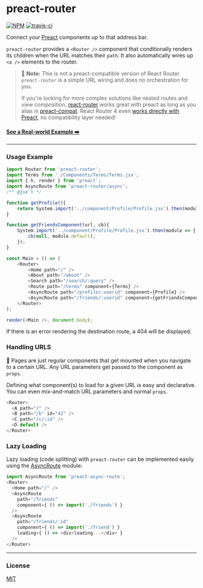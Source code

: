 # preact-router

[![NPM](http://img.shields.io/npm/v/preact-router.svg)](https://www.npmjs.com/package/preact-router)
[![travis-ci](https://travis-ci.org/developit/preact-router.svg)](https://travis-ci.org/developit/preact-router)

Connect your [Preact] components up to that address bar.

`preact-router` provides a `<Router />` component that conditionally renders its children when the URL matches their `path`. It also automatically wires up `<a />` elements to the router.

> 💁 **Note:** This is not a preact-compatible version of React Router. `preact-router` is a simple URL wiring and does no orchestration for you.
>
> If you're looking for more complex solutions like nested routes and view composition, [react-router](https://github.com/ReactTraining/react-router) works great with preact as long as you alias in [preact-compat](https://github.com/developit/preact-compat).  React Router 4 even [works directly with Preact](http://codepen.io/developit/pen/BWxepY?editors=0010), no compatibility layer needed!

#### [See a Real-world Example :arrow_right:](http://jsfiddle.net/developit/qc73v9va/)

---


### Usage Example

```js
import Router from 'preact-router';
import Terms from './Components/Terms/Terms.jsx';
import { h, render } from 'preact';
import AsyncRoute from 'preact-router/async';
/** @jsx h */

function getProfile(){
	return System.import('../component/Profile/Profile.jsx').then(module => module.default);
}

function getFriendsComponent(url, cb){
	System.import('../component/Profile/Profile.jsx').then(module => {
		cb(null, module.default);
	});
}

const Main = () => (
	<Router>
		<Home path="/" />
		<About path="/about" />
		<Search path="/search/:query" />
		<Route path="/terms" component={Terms} />
		<AsyncRoute path="/profile/:userid" component={Profile} />
		<AsyncRoute path="/friends/:userid" component={getFriendsComponent} />
	</Router>
);

render(<Main />, document.body);
```

If there is an error rendering the destination route, a 404 will be displayed.

### Handling URLS

:information_desk_person: Pages are just regular components that get mounted when you navigate to a certain URL.
Any URL parameters get passed to the component as `props`.

Defining what component(s) to load for a given URL is easy and declarative.
You can even mix-and-match URL parameters and normal `props`.

```js
<Router>
  <A path="/" />
  <B path="/b" id="42" />
  <C path="/c/:id" />
  <D default />
</Router>
```

### Lazy Loading

Lazy loading (code splitting) with `preact-router` can be implemented easily using the [AsyncRoute](https://www.npmjs.com/package/preact-async-route) module:

```js
import AsyncRoute from 'preact-async-route';
<Router>
  <Home path="/" />
  <AsyncRoute
    path="/friends"
    component={ () => import('./friends') }
  />
  <AsyncRoute
    path="/friends/:id"
    component={ () => import('./friend') }
    loading={ () => <div>loading...</div> }
  />
</Router>
```

---


### License

[MIT]


[Preact]: https://github.com/developit/preact
[MIT]: http://choosealicense.com/licenses/mit/
